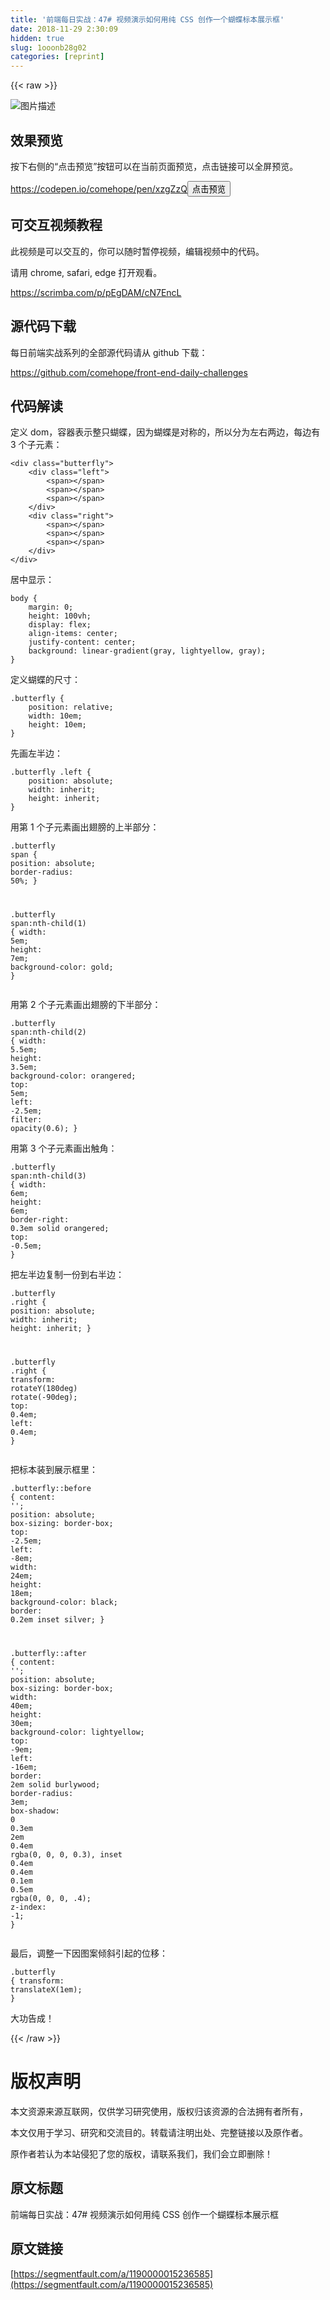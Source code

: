 ```yaml
---
title: '前端每日实战：47# 视频演示如何用纯 CSS 创作一个蝴蝶标本展示框' 
date: 2018-11-29 2:30:09
hidden: true
slug: 1ooonb28g02
categories: [reprint]
---
```


{{< raw >}}
<p><span class="img-wrap"><img data-src="/img/bVbb5Tn?w=500&amp;h=500" src="https://static.alili.tech/img/bVbb5Tn?w=500&amp;h=500" alt="&#x56FE;&#x7247;&#x63CF;&#x8FF0;" title="&#x56FE;&#x7247;&#x63CF;&#x8FF0;" style="cursor:pointer;display:inline"></span></p><h2 id="articleHeader0">&#x6548;&#x679C;&#x9884;&#x89C8;</h2><p>&#x6309;&#x4E0B;&#x53F3;&#x4FA7;&#x7684;&#x201C;&#x70B9;&#x51FB;&#x9884;&#x89C8;&#x201D;&#x6309;&#x94AE;&#x53EF;&#x4EE5;&#x5728;&#x5F53;&#x524D;&#x9875;&#x9762;&#x9884;&#x89C8;&#xFF0C;&#x70B9;&#x51FB;&#x94FE;&#x63A5;&#x53EF;&#x4EE5;&#x5168;&#x5C4F;&#x9884;&#x89C8;&#x3002;</p><p><a href="https://codepen.io/comehope/pen/xzgZzQ" rel="nofollow noreferrer" target="_blank">https://codepen.io/comehope/pen/xzgZzQ</a><button class="btn btn-xs btn-default ml10 preview" data-url="comehope/pen/xzgZzQ" data-typeid="3">&#x70B9;&#x51FB;&#x9884;&#x89C8;</button></p><h2 id="articleHeader1">&#x53EF;&#x4EA4;&#x4E92;&#x89C6;&#x9891;&#x6559;&#x7A0B;</h2><p>&#x6B64;&#x89C6;&#x9891;&#x662F;&#x53EF;&#x4EE5;&#x4EA4;&#x4E92;&#x7684;&#xFF0C;&#x4F60;&#x53EF;&#x4EE5;&#x968F;&#x65F6;&#x6682;&#x505C;&#x89C6;&#x9891;&#xFF0C;&#x7F16;&#x8F91;&#x89C6;&#x9891;&#x4E2D;&#x7684;&#x4EE3;&#x7801;&#x3002;</p><p>&#x8BF7;&#x7528; chrome, safari, edge &#x6253;&#x5F00;&#x89C2;&#x770B;&#x3002;</p><p><a href="https://scrimba.com/p/pEgDAM/cN7EncL" rel="nofollow noreferrer" target="_blank">https://scrimba.com/p/pEgDAM/cN7EncL</a></p><h2 id="articleHeader2">&#x6E90;&#x4EE3;&#x7801;&#x4E0B;&#x8F7D;</h2><p>&#x6BCF;&#x65E5;&#x524D;&#x7AEF;&#x5B9E;&#x6218;&#x7CFB;&#x5217;&#x7684;&#x5168;&#x90E8;&#x6E90;&#x4EE3;&#x7801;&#x8BF7;&#x4ECE; github &#x4E0B;&#x8F7D;&#xFF1A;</p><p><a href="https://github.com/comehope/front-end-daily-challenges" rel="nofollow noreferrer" target="_blank">https://github.com/comehope/front-end-daily-challenges</a></p><h2 id="articleHeader3">&#x4EE3;&#x7801;&#x89E3;&#x8BFB;</h2><p>&#x5B9A;&#x4E49; dom&#xFF0C;&#x5BB9;&#x5668;&#x8868;&#x793A;&#x6574;&#x53EA;&#x8774;&#x8776;&#xFF0C;&#x56E0;&#x4E3A;&#x8774;&#x8776;&#x662F;&#x5BF9;&#x79F0;&#x7684;&#xFF0C;&#x6240;&#x4EE5;&#x5206;&#x4E3A;&#x5DE6;&#x53F3;&#x4E24;&#x8FB9;&#xFF0C;&#x6BCF;&#x8FB9;&#x6709; 3 &#x4E2A;&#x5B50;&#x5143;&#x7D20;&#xFF1A;</p><div class="widget-codetool" style="display:none"><div class="widget-codetool--inner"><span class="selectCode code-tool" data-toggle="tooltip" data-placement="top" title="" data-original-title="&#x5168;&#x9009;"></span> <span type="button" class="copyCode code-tool" data-toggle="tooltip" data-placement="top" data-clipboard-text="&lt;div class=&quot;butterfly&quot;&gt;
    &lt;div class=&quot;left&quot;&gt;
        &lt;span&gt;&lt;/span&gt;
        &lt;span&gt;&lt;/span&gt;
        &lt;span&gt;&lt;/span&gt;
    &lt;/div&gt;
    &lt;div class=&quot;right&quot;&gt;
        &lt;span&gt;&lt;/span&gt;
        &lt;span&gt;&lt;/span&gt;
        &lt;span&gt;&lt;/span&gt;
    &lt;/div&gt;
&lt;/div&gt;" title="" data-original-title="&#x590D;&#x5236;"></span> <span type="button" class="saveToNote code-tool" data-toggle="tooltip" data-placement="top" title="" data-original-title="&#x653E;&#x8FDB;&#x7B14;&#x8BB0;"></span></div></div><pre class="xml hljs"><code class="html"><span class="hljs-tag">&lt;<span class="hljs-name">div</span> <span class="hljs-attr">class</span>=<span class="hljs-string">&quot;butterfly&quot;</span>&gt;</span>
    <span class="hljs-tag">&lt;<span class="hljs-name">div</span> <span class="hljs-attr">class</span>=<span class="hljs-string">&quot;left&quot;</span>&gt;</span>
        <span class="hljs-tag">&lt;<span class="hljs-name">span</span>&gt;</span><span class="hljs-tag">&lt;/<span class="hljs-name">span</span>&gt;</span>
        <span class="hljs-tag">&lt;<span class="hljs-name">span</span>&gt;</span><span class="hljs-tag">&lt;/<span class="hljs-name">span</span>&gt;</span>
        <span class="hljs-tag">&lt;<span class="hljs-name">span</span>&gt;</span><span class="hljs-tag">&lt;/<span class="hljs-name">span</span>&gt;</span>
    <span class="hljs-tag">&lt;/<span class="hljs-name">div</span>&gt;</span>
    <span class="hljs-tag">&lt;<span class="hljs-name">div</span> <span class="hljs-attr">class</span>=<span class="hljs-string">&quot;right&quot;</span>&gt;</span>
        <span class="hljs-tag">&lt;<span class="hljs-name">span</span>&gt;</span><span class="hljs-tag">&lt;/<span class="hljs-name">span</span>&gt;</span>
        <span class="hljs-tag">&lt;<span class="hljs-name">span</span>&gt;</span><span class="hljs-tag">&lt;/<span class="hljs-name">span</span>&gt;</span>
        <span class="hljs-tag">&lt;<span class="hljs-name">span</span>&gt;</span><span class="hljs-tag">&lt;/<span class="hljs-name">span</span>&gt;</span>
    <span class="hljs-tag">&lt;/<span class="hljs-name">div</span>&gt;</span>
<span class="hljs-tag">&lt;/<span class="hljs-name">div</span>&gt;</span></code></pre><p>&#x5C45;&#x4E2D;&#x663E;&#x793A;&#xFF1A;</p><div class="widget-codetool" style="display:none"><div class="widget-codetool--inner"><span class="selectCode code-tool" data-toggle="tooltip" data-placement="top" title="" data-original-title="&#x5168;&#x9009;"></span> <span type="button" class="copyCode code-tool" data-toggle="tooltip" data-placement="top" data-clipboard-text="body {
    margin: 0;
    height: 100vh;
    display: flex;
    align-items: center;
    justify-content: center;
    background: linear-gradient(gray, lightyellow, gray);
}" title="" data-original-title="&#x590D;&#x5236;"></span> <span type="button" class="saveToNote code-tool" data-toggle="tooltip" data-placement="top" title="" data-original-title="&#x653E;&#x8FDB;&#x7B14;&#x8BB0;"></span></div></div><pre class="css hljs"><code class="css"><span class="hljs-selector-tag">body</span> {
    <span class="hljs-attribute">margin</span>: <span class="hljs-number">0</span>;
    <span class="hljs-attribute">height</span>: <span class="hljs-number">100vh</span>;
    <span class="hljs-attribute">display</span>: flex;
    <span class="hljs-attribute">align-items</span>: center;
    <span class="hljs-attribute">justify-content</span>: center;
    <span class="hljs-attribute">background</span>: <span class="hljs-built_in">linear-gradient</span>(gray, lightyellow, gray);
}</code></pre><p>&#x5B9A;&#x4E49;&#x8774;&#x8776;&#x7684;&#x5C3A;&#x5BF8;&#xFF1A;</p><div class="widget-codetool" style="display:none"><div class="widget-codetool--inner"><span class="selectCode code-tool" data-toggle="tooltip" data-placement="top" title="" data-original-title="&#x5168;&#x9009;"></span> <span type="button" class="copyCode code-tool" data-toggle="tooltip" data-placement="top" data-clipboard-text=".butterfly {
    position: relative;
    width: 10em;
    height: 10em;
}" title="" data-original-title="&#x590D;&#x5236;"></span> <span type="button" class="saveToNote code-tool" data-toggle="tooltip" data-placement="top" title="" data-original-title="&#x653E;&#x8FDB;&#x7B14;&#x8BB0;"></span></div></div><pre class="css hljs"><code class="css"><span class="hljs-selector-class">.butterfly</span> {
    <span class="hljs-attribute">position</span>: relative;
    <span class="hljs-attribute">width</span>: <span class="hljs-number">10em</span>;
    <span class="hljs-attribute">height</span>: <span class="hljs-number">10em</span>;
}</code></pre><p>&#x5148;&#x753B;&#x5DE6;&#x534A;&#x8FB9;&#xFF1A;</p><div class="widget-codetool" style="display:none"><div class="widget-codetool--inner"><span class="selectCode code-tool" data-toggle="tooltip" data-placement="top" title="" data-original-title="&#x5168;&#x9009;"></span> <span type="button" class="copyCode code-tool" data-toggle="tooltip" data-placement="top" data-clipboard-text=".butterfly .left {
    position: absolute;
    width: inherit;
    height: inherit;
}" title="" data-original-title="&#x590D;&#x5236;"></span> <span type="button" class="saveToNote code-tool" data-toggle="tooltip" data-placement="top" title="" data-original-title="&#x653E;&#x8FDB;&#x7B14;&#x8BB0;"></span></div></div><pre class="css hljs"><code class="css"><span class="hljs-selector-class">.butterfly</span> <span class="hljs-selector-class">.left</span> {
    <span class="hljs-attribute">position</span>: absolute;
    <span class="hljs-attribute">width</span>: inherit;
    <span class="hljs-attribute">height</span>: inherit;
}</code></pre><p>&#x7528;&#x7B2C; 1 &#x4E2A;&#x5B50;&#x5143;&#x7D20;&#x753B;&#x51FA;&#x7FC5;&#x8180;&#x7684;&#x4E0A;&#x534A;&#x90E8;&#x5206;&#xFF1A;</p><div class="widget-codetool" style="display:none"><div class="widget-codetool--inner"><span class="selectCode code-tool" data-toggle="tooltip" data-placement="top" title="" data-original-title="&#x5168;&#x9009;"></span> <span type="button" class="copyCode code-tool" data-toggle="tooltip" data-placement="top" data-clipboard-text=".butterfly span {
    position: absolute;
    border-radius: 50%;
}

.butterfly span:nth-child(1) {
    width: 5em;
    height: 7em;
    background-color: gold;
}" title="" data-original-title="&#x590D;&#x5236;"></span> <span type="button" class="saveToNote code-tool" data-toggle="tooltip" data-placement="top" title="" data-original-title="&#x653E;&#x8FDB;&#x7B14;&#x8BB0;"></span></div></div><pre class="css hljs"><code class="css"><span class="hljs-selector-class">.butterfly</span> <span class="hljs-selector-tag">span</span> {
    <span class="hljs-attribute">position</span>: absolute;
    <span class="hljs-attribute">border-radius</span>: <span class="hljs-number">50%</span>;
}

<span class="hljs-selector-class">.butterfly</span> <span class="hljs-selector-tag">span</span><span class="hljs-selector-pseudo">:nth-child(1)</span> {
    <span class="hljs-attribute">width</span>: <span class="hljs-number">5em</span>;
    <span class="hljs-attribute">height</span>: <span class="hljs-number">7em</span>;
    <span class="hljs-attribute">background-color</span>: gold;
}</code></pre><p>&#x7528;&#x7B2C; 2 &#x4E2A;&#x5B50;&#x5143;&#x7D20;&#x753B;&#x51FA;&#x7FC5;&#x8180;&#x7684;&#x4E0B;&#x534A;&#x90E8;&#x5206;&#xFF1A;</p><div class="widget-codetool" style="display:none"><div class="widget-codetool--inner"><span class="selectCode code-tool" data-toggle="tooltip" data-placement="top" title="" data-original-title="&#x5168;&#x9009;"></span> <span type="button" class="copyCode code-tool" data-toggle="tooltip" data-placement="top" data-clipboard-text=".butterfly span:nth-child(2) {
    width: 5.5em;
    height: 3.5em;
    background-color: orangered;
    top: 5em;
    left: -2.5em;
    filter: opacity(0.6);
}" title="" data-original-title="&#x590D;&#x5236;"></span> <span type="button" class="saveToNote code-tool" data-toggle="tooltip" data-placement="top" title="" data-original-title="&#x653E;&#x8FDB;&#x7B14;&#x8BB0;"></span></div></div><pre class="css hljs"><code class="css"><span class="hljs-selector-class">.butterfly</span> <span class="hljs-selector-tag">span</span><span class="hljs-selector-pseudo">:nth-child(2)</span> {
    <span class="hljs-attribute">width</span>: <span class="hljs-number">5.5em</span>;
    <span class="hljs-attribute">height</span>: <span class="hljs-number">3.5em</span>;
    <span class="hljs-attribute">background-color</span>: orangered;
    <span class="hljs-attribute">top</span>: <span class="hljs-number">5em</span>;
    <span class="hljs-attribute">left</span>: -<span class="hljs-number">2.5em</span>;
    <span class="hljs-attribute">filter</span>: <span class="hljs-built_in">opacity</span>(0.6);
}</code></pre><p>&#x7528;&#x7B2C; 3 &#x4E2A;&#x5B50;&#x5143;&#x7D20;&#x753B;&#x51FA;&#x89E6;&#x89D2;&#xFF1A;</p><div class="widget-codetool" style="display:none"><div class="widget-codetool--inner"><span class="selectCode code-tool" data-toggle="tooltip" data-placement="top" title="" data-original-title="&#x5168;&#x9009;"></span> <span type="button" class="copyCode code-tool" data-toggle="tooltip" data-placement="top" data-clipboard-text=".butterfly span:nth-child(3) {
    width: 6em;
    height: 6em;
    border-right: 0.3em solid orangered;
    top: -0.5em;
}" title="" data-original-title="&#x590D;&#x5236;"></span> <span type="button" class="saveToNote code-tool" data-toggle="tooltip" data-placement="top" title="" data-original-title="&#x653E;&#x8FDB;&#x7B14;&#x8BB0;"></span></div></div><pre class="css hljs"><code class="css"><span class="hljs-selector-class">.butterfly</span> <span class="hljs-selector-tag">span</span><span class="hljs-selector-pseudo">:nth-child(3)</span> {
    <span class="hljs-attribute">width</span>: <span class="hljs-number">6em</span>;
    <span class="hljs-attribute">height</span>: <span class="hljs-number">6em</span>;
    <span class="hljs-attribute">border-right</span>: <span class="hljs-number">0.3em</span> solid orangered;
    <span class="hljs-attribute">top</span>: -<span class="hljs-number">0.5em</span>;
}</code></pre><p>&#x628A;&#x5DE6;&#x534A;&#x8FB9;&#x590D;&#x5236;&#x4E00;&#x4EFD;&#x5230;&#x53F3;&#x534A;&#x8FB9;&#xFF1A;</p><div class="widget-codetool" style="display:none"><div class="widget-codetool--inner"><span class="selectCode code-tool" data-toggle="tooltip" data-placement="top" title="" data-original-title="&#x5168;&#x9009;"></span> <span type="button" class="copyCode code-tool" data-toggle="tooltip" data-placement="top" data-clipboard-text=".butterfly .right {
    position: absolute;
    width: inherit;
    height: inherit;
}

.butterfly .right {
    transform: rotateY(180deg) rotate(-90deg);
    top: 0.4em;
    left: 0.4em;
}" title="" data-original-title="&#x590D;&#x5236;"></span> <span type="button" class="saveToNote code-tool" data-toggle="tooltip" data-placement="top" title="" data-original-title="&#x653E;&#x8FDB;&#x7B14;&#x8BB0;"></span></div></div><pre class="css hljs"><code class="css"><span class="hljs-selector-class">.butterfly</span> <span class="hljs-selector-class">.right</span> {
    <span class="hljs-attribute">position</span>: absolute;
    <span class="hljs-attribute">width</span>: inherit;
    <span class="hljs-attribute">height</span>: inherit;
}

<span class="hljs-selector-class">.butterfly</span> <span class="hljs-selector-class">.right</span> {
    <span class="hljs-attribute">transform</span>: <span class="hljs-built_in">rotateY</span>(180deg) <span class="hljs-built_in">rotate</span>(-90deg);
    <span class="hljs-attribute">top</span>: <span class="hljs-number">0.4em</span>;
    <span class="hljs-attribute">left</span>: <span class="hljs-number">0.4em</span>;
}</code></pre><p>&#x628A;&#x6807;&#x672C;&#x88C5;&#x5230;&#x5C55;&#x793A;&#x6846;&#x91CC;&#xFF1A;</p><div class="widget-codetool" style="display:none"><div class="widget-codetool--inner"><span class="selectCode code-tool" data-toggle="tooltip" data-placement="top" title="" data-original-title="&#x5168;&#x9009;"></span> <span type="button" class="copyCode code-tool" data-toggle="tooltip" data-placement="top" data-clipboard-text=".butterfly::before {
    content: &apos;&apos;;
    position: absolute;
    box-sizing: border-box;
    top: -2.5em;
    left: -8em;
    width: 24em;
    height: 18em;
    background-color: black;
      border: 0.2em inset silver;
}

.butterfly::after {
    content: &apos;&apos;;
    position: absolute;
    box-sizing: border-box;
    width: 40em;
    height: 30em;
    background-color: lightyellow;
    top: -9em;
    left: -16em;
    border: 2em solid burlywood;
    border-radius: 3em;
    box-shadow: 
        0 0.3em 2em 0.4em rgba(0, 0, 0, 0.3),
        inset 0.4em 0.4em 0.1em 0.5em rgba(0, 0, 0, .4);
    z-index: -1;
}" title="" data-original-title="&#x590D;&#x5236;"></span> <span type="button" class="saveToNote code-tool" data-toggle="tooltip" data-placement="top" title="" data-original-title="&#x653E;&#x8FDB;&#x7B14;&#x8BB0;"></span></div></div><pre class="css hljs"><code class="css"><span class="hljs-selector-class">.butterfly</span><span class="hljs-selector-pseudo">::before</span> {
    <span class="hljs-attribute">content</span>: <span class="hljs-string">&apos;&apos;</span>;
    <span class="hljs-attribute">position</span>: absolute;
    <span class="hljs-attribute">box-sizing</span>: border-box;
    <span class="hljs-attribute">top</span>: -<span class="hljs-number">2.5em</span>;
    <span class="hljs-attribute">left</span>: -<span class="hljs-number">8em</span>;
    <span class="hljs-attribute">width</span>: <span class="hljs-number">24em</span>;
    <span class="hljs-attribute">height</span>: <span class="hljs-number">18em</span>;
    <span class="hljs-attribute">background-color</span>: black;
      <span class="hljs-attribute">border</span>: <span class="hljs-number">0.2em</span> inset silver;
}

<span class="hljs-selector-class">.butterfly</span><span class="hljs-selector-pseudo">::after</span> {
    <span class="hljs-attribute">content</span>: <span class="hljs-string">&apos;&apos;</span>;
    <span class="hljs-attribute">position</span>: absolute;
    <span class="hljs-attribute">box-sizing</span>: border-box;
    <span class="hljs-attribute">width</span>: <span class="hljs-number">40em</span>;
    <span class="hljs-attribute">height</span>: <span class="hljs-number">30em</span>;
    <span class="hljs-attribute">background-color</span>: lightyellow;
    <span class="hljs-attribute">top</span>: -<span class="hljs-number">9em</span>;
    <span class="hljs-attribute">left</span>: -<span class="hljs-number">16em</span>;
    <span class="hljs-attribute">border</span>: <span class="hljs-number">2em</span> solid burlywood;
    <span class="hljs-attribute">border-radius</span>: <span class="hljs-number">3em</span>;
    <span class="hljs-attribute">box-shadow</span>: 
        <span class="hljs-number">0</span> <span class="hljs-number">0.3em</span> <span class="hljs-number">2em</span> <span class="hljs-number">0.4em</span> <span class="hljs-built_in">rgba</span>(0, 0, 0, 0.3),
        inset <span class="hljs-number">0.4em</span> <span class="hljs-number">0.4em</span> <span class="hljs-number">0.1em</span> <span class="hljs-number">0.5em</span> <span class="hljs-built_in">rgba</span>(0, 0, 0, .4);
    <span class="hljs-attribute">z-index</span>: -<span class="hljs-number">1</span>;
}</code></pre><p>&#x6700;&#x540E;&#xFF0C;&#x8C03;&#x6574;&#x4E00;&#x4E0B;&#x56E0;&#x56FE;&#x6848;&#x503E;&#x659C;&#x5F15;&#x8D77;&#x7684;&#x4F4D;&#x79FB;&#xFF1A;</p><div class="widget-codetool" style="display:none"><div class="widget-codetool--inner"><span class="selectCode code-tool" data-toggle="tooltip" data-placement="top" title="" data-original-title="&#x5168;&#x9009;"></span> <span type="button" class="copyCode code-tool" data-toggle="tooltip" data-placement="top" data-clipboard-text=".butterfly {
    transform: translateX(1em);
}" title="" data-original-title="&#x590D;&#x5236;"></span> <span type="button" class="saveToNote code-tool" data-toggle="tooltip" data-placement="top" title="" data-original-title="&#x653E;&#x8FDB;&#x7B14;&#x8BB0;"></span></div></div><pre class="css hljs"><code class="css"><span class="hljs-selector-class">.butterfly</span> {
    <span class="hljs-attribute">transform</span>: <span class="hljs-built_in">translateX</span>(1em);
}</code></pre><p>&#x5927;&#x529F;&#x544A;&#x6210;&#xFF01;</p>
{{< /raw >}}

# 版权声明
本文资源来源互联网，仅供学习研究使用，版权归该资源的合法拥有者所有，

本文仅用于学习、研究和交流目的。转载请注明出处、完整链接以及原作者。

原作者若认为本站侵犯了您的版权，请联系我们，我们会立即删除！

## 原文标题
前端每日实战：47# 视频演示如何用纯 CSS 创作一个蝴蝶标本展示框

## 原文链接
[https://segmentfault.com/a/1190000015236585](https://segmentfault.com/a/1190000015236585)


